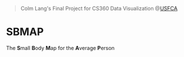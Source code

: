 > Colm Lang's Final Project for CS360 Data Visualization @[USFCA](https://www.usfca.edu)

# SBMAP
The **S**mall **B**ody **M**ap for the **A**verage **P**erson
